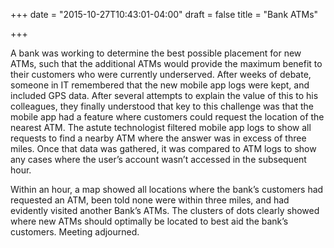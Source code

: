 +++
date = "2015-10-27T10:43:01-04:00"
draft = false
title = "Bank ATMs"

+++

A bank was working to determine the best possible placement for new ATMs, such that the additional ATMs would provide the maximum benefit to their customers who were currently underserved. After weeks of debate, someone in IT remembered that the new mobile app logs were kept, and included GPS data. After several attempts to explain the value of this to his colleagues, they finally understood that key to this challenge was that the mobile app had a feature where customers could request the location of the nearest ATM. The astute technologist filtered mobile app logs to show all requests to find a nearby ATM where the answer was in excess of three miles. Once that data was gathered, it was compared to ATM logs to show any cases where the user’s account wasn’t accessed in the subsequent hour. 
 
Within an hour, a map showed all locations where the bank’s customers had requested an ATM, been told none were within three miles, and had evidently visited another Bank’s ATMs. The clusters of dots clearly showed where new ATMs should optimally be located to best aid the bank’s customers. Meeting adjourned.
 